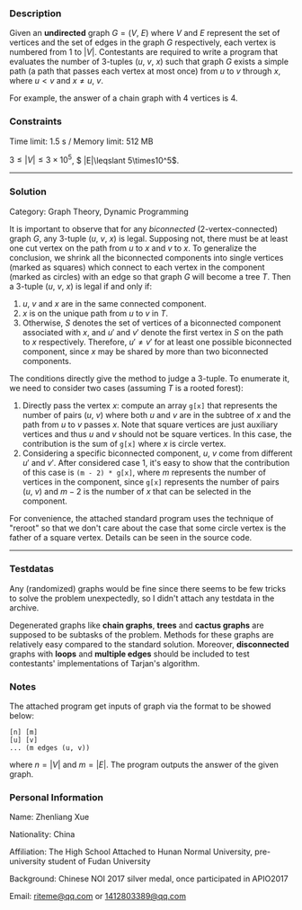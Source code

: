 ### Description

Given an **undirected** graph $G = (V,\ E)$ where $V$ and $E$ represent the set of vertices and the set of edges in the graph $G$ respectively, each vertex is numbered from $1$ to $|V|$. Contestants are required to write a program that evaluates the number of 3-tuples $(u,\ v,\ x)$ such that graph $G$ exists a simple path (a path that passes each vertex at most once) from $u$ to $v$ through $x$, where $u < v$ and $x \neq u,\ v$.

For example, the answer of a chain graph with $4$ vertices is $4$.

### Constraints

Time limit: $1.5\ \mathrm{s}$ / Memory limit: $512 \ \mathrm{MB}$

 $3 \leqslant |V| \leqslant 3 \times 10^5$, $ |E|\leqslant 5\times10^5$.

*****

### Solution

Category: Graph Theory, Dynamic Programming

It is important to observe that for any *biconnected* (2-vertex-connected) graph $G$, any 3-tuple $(u,\ v,\ x)$ is legal. Supposing not, there must be at least one cut vertex on the path from $u$ to $x$ and $v$ to $x$. To generalize the conclusion, we shrink all the biconnected components into single vertices (marked as squares) which connect to each vertex in the component (marked as circles) with an edge so that graph $G$ will become a tree $T$. Then a 3-tuple $(u,\ v,\ x)$ is legal if and only if:

1.  $u$, $v$ and $x$ are in the same connected component.
2.  $x$ is on the unique path from $u$ to $v$ in $T$.
3.  Otherwise, $S$ denotes the set of vertices of a biconnected component associated with $x$, and $u'$ and $v'$ denote the first vertex in $S$ on the path to $x$ respectively. Therefore, $u' \neq v'$ for at least one possible biconnected component, since $x$ may be shared by more than two biconnected components.

The conditions directly give the method to judge a 3-tuple. To enumerate it, we need to consider two cases (assuming $T$ is a rooted forest):

1.  Directly pass the vertex $x$: compute an array `g[x]` that represents the number of pairs $(u,\ v)$ where both $u$ and $v$ are in the subtree of $x$ and the path from $u$ to $v$ passes $x$. Note that square vertices are just auxiliary vertices and thus $u$ and $v$ should not be square vertices. In this case, the contribution is the sum of `g[x]` where $x$ is circle vertex.
2.  Considering a specific biconnected component, $u$, $v$ come from different $u'$ and $v'$. After considered case $1$, it's easy to show that the contribution of this case is `(m - 2) * g[x]`, where $m$ represents the number of vertices in the component, since `g[x]` represents the number of pairs $(u,\ v)$ and $m - 2$ is the number of $x$ that can be selected in the component.

For convenience, the attached standard program uses the technique of "reroot" so that we don't care about the case that some circle vertex is the father of a square vertex. Details can be seen in the  source code.

*****

### Testdatas

Any (randomized) graphs would be fine since there seems to be few tricks to solve the problem unexpectedly, so I didn't attach any testdata in the archive.

Degenerated graphs like **chain graphs**, **trees** and **cactus graphs** are supposed to be subtasks of the problem. Methods for these graphs are relatively easy compared to the standard solution. Moreover, **disconnected** graphs with **loops** and **multiple edges** should be included to test contestants' implementations of Tarjan's algorithm.

### Notes

The attached program get inputs of graph via the format to be showed below:

```
[n] [m]
[u] [v]
... (m edges (u, v))
```

where $n = |V|$ and $m = |E|$. The program outputs the answer of the given graph.

### Personal Information

Name: Zhenliang Xue

Nationality: China

Affiliation: The High School Attached to Hunan Normal University, pre-university student of Fudan University

Background: Chinese NOI 2017 silver medal, once participated in APIO2017

Email: <riteme@qq.com> or <1412803389@qq.com>